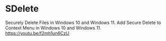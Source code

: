# SDelete
Securely Delete Files in Windows 10 and Windows 11.
Add Secure Delete to Context Menu in Windows 10 and Windows 11. https://youtu.be/f2mh1un6CzU
